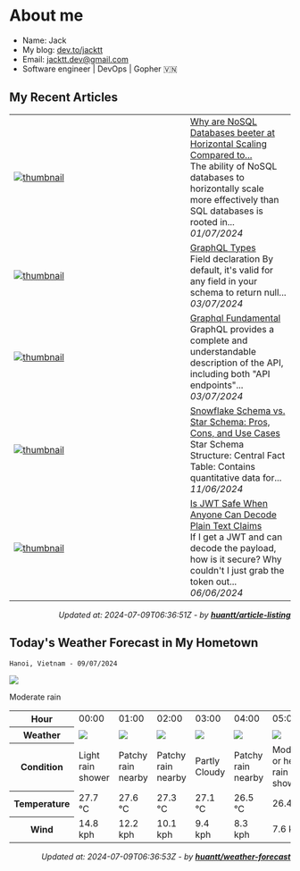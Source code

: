 # About me

- Name: Jack
- My blog: [dev.to/jacktt](https://dev.to/jacktt)
- Email: [jacktt.dev@gmail.com](mailto:jacktt.dev@gmail.com)
- Software engineer | DevOps | Gopher 🇻🇳

## My Recent Articles

<table>
        <tr>
            <td width="300px">
                <a href="https://dev.to/jacktt/why-are-nosql-databases-beeter-at-horizontal-scaling-compared-to-sql-databases-1hk2">
                    <img src="https://dynamic-thumbnail-dev-to.vercel.app/article/1907261/thumbnail?t=2024-07-09%2006%3a36%3a51.564202634%20%2b0000%20UTC%20m%3d%2b0.029368117" alt="thumbnail">
                </a>
            </td>
            <td>
                <a href="https://dev.to/jacktt/why-are-nosql-databases-beeter-at-horizontal-scaling-compared-to-sql-databases-1hk2">Why are NoSQL Databases beeter at Horizontal Scaling Compared to...</a>
                <div>The ability of NoSQL databases to horizontally scale more effectively than SQL databases is rooted in...</div>
                <div><i>01/07/2024</i></div>
            </td>
        </tr>
        <tr>
            <td width="300px">
                <a href="https://dev.to/jacktt/graphql-types-26og">
                    <img src="https://dynamic-thumbnail-dev-to.vercel.app/article/1909543/thumbnail?t=2024-07-09%2006%3a36%3a51.564202634%20%2b0000%20UTC%20m%3d%2b0.029368117" alt="thumbnail">
                </a>
            </td>
            <td>
                <a href="https://dev.to/jacktt/graphql-types-26og">GraphQL Types</a>
                <div>Field declaration   By default, it&#39;s valid for any field in your schema to return null...</div>
                <div><i>03/07/2024</i></div>
            </td>
        </tr>
        <tr>
            <td width="300px">
                <a href="https://dev.to/jacktt/graphql-fundamental-236k">
                    <img src="https://dynamic-thumbnail-dev-to.vercel.app/article/1909595/thumbnail?t=2024-07-09%2006%3a36%3a51.564202634%20%2b0000%20UTC%20m%3d%2b0.029368117" alt="thumbnail">
                </a>
            </td>
            <td>
                <a href="https://dev.to/jacktt/graphql-fundamental-236k">Graphql Fundamental</a>
                <div>GraphQL provides a complete and understandable description of the API, including both &#34;API endpoints&#34;...</div>
                <div><i>03/07/2024</i></div>
            </td>
        </tr>
        <tr>
            <td width="300px">
                <a href="https://dev.to/jacktt/snowflake-schema-vs-star-schema-pros-cons-and-use-cases-2701">
                    <img src="https://dynamic-thumbnail-dev-to.vercel.app/article/1883827/thumbnail?t=2024-07-09%2006%3a36%3a51.564202634%20%2b0000%20UTC%20m%3d%2b0.029368117" alt="thumbnail">
                </a>
            </td>
            <td>
                <a href="https://dev.to/jacktt/snowflake-schema-vs-star-schema-pros-cons-and-use-cases-2701">Snowflake Schema vs. Star Schema: Pros, Cons, and Use Cases</a>
                <div>Star Schema            Structure:     Central Fact Table: Contains quantitative data for...</div>
                <div><i>11/06/2024</i></div>
            </td>
        </tr>
        <tr>
            <td width="300px">
                <a href="https://dev.to/jacktt/is-jwt-safe-when-anyone-can-decode-plain-text-claims-2j7o">
                    <img src="https://dynamic-thumbnail-dev-to.vercel.app/article/1879572/thumbnail?t=2024-07-09%2006%3a36%3a51.564202634%20%2b0000%20UTC%20m%3d%2b0.029368117" alt="thumbnail">
                </a>
            </td>
            <td>
                <a href="https://dev.to/jacktt/is-jwt-safe-when-anyone-can-decode-plain-text-claims-2j7o">Is JWT Safe When Anyone Can Decode Plain Text Claims</a>
                <div>If I get a JWT and can decode the payload, how is it secure? Why couldn&#39;t I just grab the token out...</div>
                <div><i>06/06/2024</i></div>
            </td>
        </tr>
</table>

<div align="right">

*Updated at: 2024-07-09T06:36:51Z - by **[huantt/article-listing](https://github.com/huantt/article-listing)***

</div>


## Today's Weather Forecast in My Hometown



`Hanoi, Vietnam - 09/07/2024`

<img src="https://cdn.weatherapi.com/weather/64x64/day/302.png"/>

Moderate rain


<table>
    <tr>
        <th>Hour</th>
        <td>00:00</td><td>01:00</td><td>02:00</td><td>03:00</td><td>04:00</td><td>05:00</td><td>06:00</td><td>07:00</td><td>08:00</td><td>09:00</td><td>10:00</td><td>11:00</td><td>12:00</td><td>13:00</td><td>14:00</td><td>15:00</td><td>16:00</td><td>17:00</td><td>18:00</td><td>19:00</td><td>20:00</td><td>21:00</td><td>22:00</td><td>23:00</td>
    </tr>
    <tr>
        <th>Weather</th>
        <td><img src="https://cdn.weatherapi.com/weather/64x64/night/353.png"></img></td><td><img src="https://cdn.weatherapi.com/weather/64x64/night/176.png"></img></td><td><img src="https://cdn.weatherapi.com/weather/64x64/night/176.png"></img></td><td><img src="https://cdn.weatherapi.com/weather/64x64/night/116.png"></img></td><td><img src="https://cdn.weatherapi.com/weather/64x64/night/176.png"></img></td><td><img src="https://cdn.weatherapi.com/weather/64x64/night/356.png"></img></td><td><img src="https://cdn.weatherapi.com/weather/64x64/day/353.png"></img></td><td><img src="https://cdn.weatherapi.com/weather/64x64/day/176.png"></img></td><td><img src="https://cdn.weatherapi.com/weather/64x64/day/176.png"></img></td><td><img src="https://cdn.weatherapi.com/weather/64x64/day/176.png"></img></td><td><img src="https://cdn.weatherapi.com/weather/64x64/day/176.png"></img></td><td><img src="https://cdn.weatherapi.com/weather/64x64/day/116.png"></img></td><td><img src="https://cdn.weatherapi.com/weather/64x64/day/116.png"></img></td><td><img src="https://cdn.weatherapi.com/weather/64x64/day/116.png"></img></td><td><img src="https://cdn.weatherapi.com/weather/64x64/day/200.png"></img></td><td><img src="https://cdn.weatherapi.com/weather/64x64/day/200.png"></img></td><td><img src="https://cdn.weatherapi.com/weather/64x64/day/200.png"></img></td><td><img src="https://cdn.weatherapi.com/weather/64x64/day/200.png"></img></td><td><img src="https://cdn.weatherapi.com/weather/64x64/day/176.png"></img></td><td><img src="https://cdn.weatherapi.com/weather/64x64/night/353.png"></img></td><td><img src="https://cdn.weatherapi.com/weather/64x64/night/176.png"></img></td><td><img src="https://cdn.weatherapi.com/weather/64x64/night/176.png"></img></td><td><img src="https://cdn.weatherapi.com/weather/64x64/night/116.png"></img></td><td><img src="https://cdn.weatherapi.com/weather/64x64/night/200.png"></img></td>
    </tr>
    <tr>
        <th>Condition</th>
        <td width="200px">Light rain shower</td><td width="200px">Patchy rain nearby</td><td width="200px">Patchy rain nearby</td><td width="200px">Partly Cloudy </td><td width="200px">Patchy rain nearby</td><td width="200px">Moderate or heavy rain shower</td><td width="200px">Light rain shower</td><td width="200px">Patchy rain nearby</td><td width="200px">Patchy rain nearby</td><td width="200px">Patchy rain nearby</td><td width="200px">Patchy rain nearby</td><td width="200px">Partly Cloudy </td><td width="200px">Partly Cloudy </td><td width="200px">Partly cloudy</td><td width="200px">Thundery outbreaks in nearby</td><td width="200px">Thundery outbreaks in nearby</td><td width="200px">Thundery outbreaks in nearby</td><td width="200px">Thundery outbreaks in nearby</td><td width="200px">Patchy rain nearby</td><td width="200px">Light rain shower</td><td width="200px">Patchy rain nearby</td><td width="200px">Patchy rain nearby</td><td width="200px">Partly Cloudy </td><td width="200px">Thundery outbreaks in nearby</td>
    </tr>
    <tr>
        <th>Temperature</th>
        <td>27.7 °C</td><td>27.6 °C</td><td>27.3 °C</td><td>27.1 °C</td><td>26.5 °C</td><td>26.4 °C</td><td>26.4 °C</td><td>27.6 °C</td><td>29.2 °C</td><td>30.8 °C</td><td>32.3 °C</td><td>33.9 °C</td><td>35 °C</td><td>34.2 °C</td><td>36.5 °C</td><td>36.2 °C</td><td>35.4 °C</td><td>34.4 °C</td><td>31.6 °C</td><td>29.6 °C</td><td>28.2 °C</td><td>28.2 °C</td><td>28.3 °C</td><td>28.2 °C</td>
    </tr>
    <tr>
        <th>Wind</th>
        <td>14.8 kph</td><td>12.2 kph</td><td>10.1 kph</td><td>9.4 kph</td><td>8.3 kph</td><td>7.6 kph</td><td>5.4 kph</td><td>6.5 kph</td><td>7.9 kph</td><td>9.7 kph</td><td>9 kph</td><td>9 kph</td><td>8.6 kph</td><td>20.2 kph</td><td>7.2 kph</td><td>8.3 kph</td><td>13 kph</td><td>19.1 kph</td><td>21.6 kph</td><td>18.7 kph</td><td>16.2 kph</td><td>15.1 kph</td><td>13.3 kph</td><td>13.3 kph</td>
    </tr>
</table>


<div align="right">

*Updated at: 2024-07-09T06:36:53Z - by **[huantt/weather-forecast](https://github.com/huantt/weather-forecast)***

</div>



